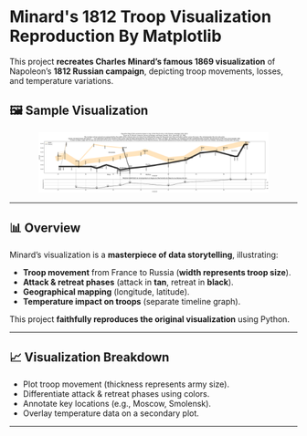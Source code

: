 # **Minard's 1812 Troop Visualization Reproduction By Matplotlib**

This project **recreates Charles Minard’s famous 1869 visualization** of Napoleon’s **1812 Russian campaign**, depicting troop movements, losses, and temperature variations.

## **🖼️ Sample Visualization**
<p align="center"> <img src="Minard_Visualization.png" width="80%"> </p>

--- 
## **📊 Overview**
Minard’s visualization is a **masterpiece of data storytelling**, illustrating:
- **Troop movement** from France to Russia (**width represents troop size**).
- **Attack & retreat phases** (attack in **tan**, retreat in **black**).
- **Geographical mapping** (longitude, latitude).
- **Temperature impact on troops** (separate timeline graph).

This project **faithfully reproduces the original visualization** using Python.

---

## **📈 Visualization Breakdown**
- Plot troop movement (thickness represents army size).
- Differentiate attack & retreat phases using colors.
- Annotate key locations (e.g., Moscow, Smolensk).
- Overlay temperature data on a secondary plot.

---


